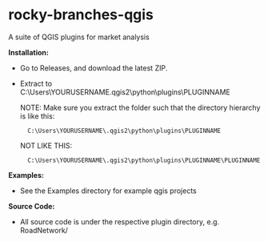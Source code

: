 # rocky-branches-qgis
A suite of QGIS plugins for market analysis


**Installation:**
- Go to Releases, and download the latest ZIP. 
- Extract to C:\Users\YOURUSERNAME\.qgis2\python\plugins\PLUGINNAME

	NOTE: Make sure you extract the folder such that the directory hierarchy is like this:
	
		C:\Users\YOURUSERNAME\.qgis2\python\plugins\PLUGINNAME
	
	NOT LIKE THIS:
	
		C:\Users\YOURUSERNAME\.qgis2\python\plugins\PLUGINNAME\PLUGINNAME

**Examples:**
- See the Examples directory for example qgis projects

**Source Code:**
- All source code is under the respective plugin directory, e.g. RoadNetwork/
